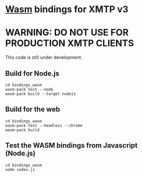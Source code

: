 # [Wasm](https://webassembly.org/) bindings for XMTP v3

# WARNING: DO NOT USE FOR PRODUCTION XMTP CLIENTS

This code is still under development.

## Build for Node.js 

    cd bindings_wasm
    wasm-pack test --node
    wasm-pack build --target nodejs

## Build for the web

    cd bindings_wasm
    wasm-pack test --headless --chrome
    wasm-pack build

## Test the WASM bindings from Javascript (Node.js)

    cd bindings_wasm
    node index.js
